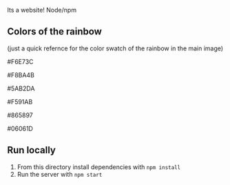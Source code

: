 Its a website! Node/npm

## Colors of the rainbow

(just a quick refernce for the color swatch of the rainbow in the main image)

\#F6E73C

\#F8BA4B

\#5AB2DA

\#F591AB

\#865897

\#06061D

## Run locally

1. From this directory install dependencies with `npm install`
2. Run the server with `npm start`

